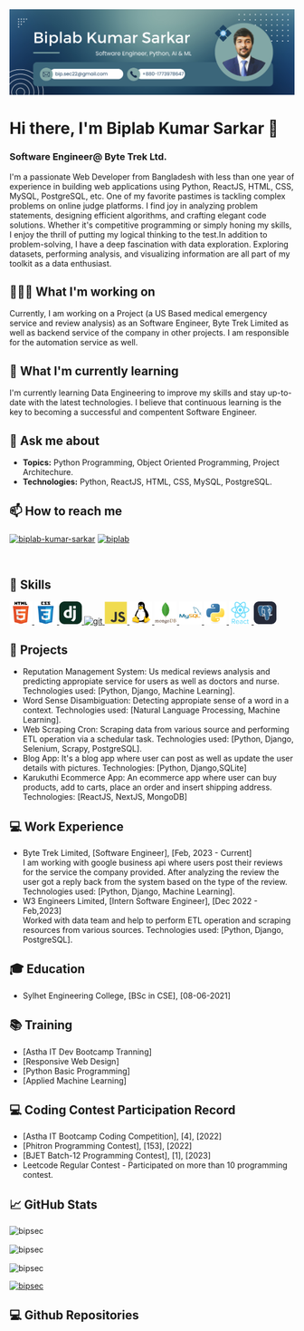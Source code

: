 <img alt="Coder GIF" src="https://github.com/bipsec/bipsec/blob/main/biplab_banner.png" style="max-width: 100%;" data-target="animated-image.originalImage">
<h1>Hi there, I'm Biplab Kumar Sarkar 👋</h1>
<h3 align="left">Software Engineer@ Byte Trek Ltd.</h3>
I'm a passionate Web Developer from Bangladesh with less than one year of experience in building web applications using Python, ReactJS, HTML, CSS, MySQL, PostgreSQL, etc. One of my favorite pastimes is tackling complex problems on online judge platforms. I find joy in analyzing problem statements, designing efficient algorithms, and crafting elegant code solutions. Whether it's competitive programming or simply honing my skills, I enjoy the thrill of putting my logical thinking to the test.In addition to problem-solving, I have a deep fascination with data exploration. Exploring datasets, performing analysis, and visualizing information are all part of my toolkit as a data enthusiast.



## 👨🏽‍💻 What I'm working on
Currently, I am working on a Project (a US Based medical emergency service and review analysis) as an Software Engineer, Byte Trek Limited as well as backend service of the company in other projects. I am responsible for the automation service as well.
## 🧠 What I'm currently learning
I'm currently learning Data Engineering to improve my skills and stay up-to-date with the latest technologies. I believe that continuous learning is the key to becoming a successful and compentent Software Engineer.

## 💬 Ask me about
- <b>Topics:</b> Python Programming, Object Oriented Programming, Project Architechure.
- <b>Technologies:</b> Python, ReactJS, HTML, CSS, MySQL, PostgreSQL.


## 📫 How to reach me
<p align="left">
<a href="https://linkedin.com/in/biplab-kumar-sarkar/" target="blank"><img align="center" src="https://raw.githubusercontent.com/rahuldkjain/github-profile-readme-generator/master/src/images/icons/Social/linked-in-alt.svg" alt="biplab-kumar-sarkar" height="30" width="40" /></a>
<a href="https://fb.com/bip.sec22/" target="blank"><img align="center" src="https://raw.githubusercontent.com/rahuldkjain/github-profile-readme-generator/master/src/images/icons/Social/facebook.svg" alt="biplab" height="30" width="40" /></a>
</p><br/>

## 🚀 Skills
<p align="left"> 
 <a href="https://www.w3.org/html/" target="_blank" rel="noreferrer"> <img src="https://raw.githubusercontent.com/devicons/devicon/master/icons/html5/html5-original-wordmark.svg" alt="html5" width="40" height="40"/> </a> <a href="https://www.w3schools.com/css/" target="_blank" rel="noreferrer"> <img src="https://raw.githubusercontent.com/devicons/devicon/master/icons/css3/css3-original-wordmark.svg" alt="css3" width="40" height="40"/> </a>  <a href="https://www.djangoproject.com/" target="_blank" rel="noreferrer"> <img src="https://github.com/tandpfun/skill-icons/blob/main/icons/Django.svg" alt="django" width="40" height="40"/> </a> <!--  <a href="https://www.figma.com/" target="_blank" rel="noreferrer"> <img src="https://www.vectorlogo.zone/logos/figma/figma-icon.svg" alt="figma" width="40" height="40"/> </a>  --> <a href="https://git-scm.com/" target="_blank" rel="noreferrer"> <img src="https://www.vectorlogo.zone/logos/git-scm/git-scm-icon.svg" alt="git" width="40" height="40"/> </a> <!--  <a href="https://www.adobe.com/in/products/illustrator.html" target="_blank" rel="noreferrer"> <img src="https://www.vectorlogo.zone/logos/adobe_illustrator/adobe_illustrator-icon.svg" alt="illustrator" width="40" height="40"/> </a>  --> <a href="https://developer.mozilla.org/en-US/docs/Web/JavaScript" target="_blank" rel="noreferrer"> <img src="https://raw.githubusercontent.com/devicons/devicon/master/icons/javascript/javascript-original.svg" alt="javascript" width="40" height="40"/> </a> 
<!--  <a href="https://laravel.com/" target="_blank" rel="noreferrer"> <img src="https://raw.githubusercontent.com/devicons/devicon/master/icons/laravel/laravel-plain-wordmark.svg" alt="laravel" width="40" height="40"/> </a>  -->
 <a href="https://www.linux.org/" target="_blank" rel="noreferrer"> <img src="https://raw.githubusercontent.com/devicons/devicon/master/icons/linux/linux-original.svg" alt="linux" width="40" height="40"/> </a> 
 <a href="https://www.mongodb.com/" target="_blank" rel="noreferrer"> <img src="https://raw.githubusercontent.com/devicons/devicon/master/icons/mongodb/mongodb-original-wordmark.svg" alt="mongodb" width="40" height="40"/> </a> <a href="https://www.mysql.com/" target="_blank" rel="noreferrer"> <img src="https://raw.githubusercontent.com/devicons/devicon/master/icons/mysql/mysql-original-wordmark.svg" alt="mysql" width="40" height="40"/> </a> 
<!--  <a href="https://nodejs.org" target="_blank" rel="noreferrer"> <img src="https://raw.githubusercontent.com/devicons/devicon/master/icons/nodejs/nodejs-original-wordmark.svg" alt="nodejs" width="40" height="40"/> </a>  -->
<!--  <a href="https://www.photoshop.com/en" target="_blank" rel="noreferrer"> <img src="https://raw.githubusercontent.com/devicons/devicon/master/icons/photoshop/photoshop-line.svg" alt="photoshop" width="40" height="40"/> </a>  -->
<!--  <a href="https://www.php.net" target="_blank" rel="noreferrer"> <img src="https://raw.githubusercontent.com/devicons/devicon/master/icons/php/php-original.svg" alt="php" width="40" height="40"/> </a>  -->
 <a href="https://www.python.org" target="_blank" rel="noreferrer"> <img src="https://raw.githubusercontent.com/devicons/devicon/master/icons/python/python-original.svg" alt="python" width="40" height="40"/> </a>
 <a href="https://reactjs.org/" target="_blank" rel="noreferrer"> <img src="https://raw.githubusercontent.com/devicons/devicon/master/icons/react/react-original-wordmark.svg" alt="react" width="40" height="40"/> </a> 
 <a href="https://www.postgresql.org/" target="_blank" rel="noreferrer"> <img src="https://github.com/tandpfun/skill-icons/blob/main/icons/PostgreSQL-Dark.svg" alt="postgresql" width="40" height="40"/> </a>
</p>

## 🌟 Projects
 - Reputation Management System: Us medical reviews analysis and predicting appropiate service for users as well as doctors and nurse. Technologies used: [Python, Django, Machine Learning].
 - Word Sense Disambiguation: Detecting appropiate sense of a word in a context. Technologies used: [Natural Language Processing, Machine Learning].
 - Web Scraping Cron: Scraping data from various source and performing ETL operation via a schedular task. Technologies used: [Python, Django, Selenium, Scrapy, PostgreSQL].
 - Blog App: It's a blog app where user can post as well as update the user details with pictures. Technologies: [Python, Django,SQLite]
 - Karukuthi Ecommerce App: An ecommerce app where user can buy products, add to carts, place an order and insert shipping address. Technologies: [ReactJS, NextJS, MongoDB]

<!-- ## 🛠️ Screenshots of Project
<img alt="Project Work" height="200" src="https://miro.medium.com/v2/resize:fit:828/1*oeyjen1fL_SdX2w2_TCS6A.gif" style="max-width: 100%; display: inline-block;"> -->


## 💻 Work Experience
- Byte Trek Limited, [Software Engineer], [Feb, 2023 - Current]<br />
  I am working with google business api where users post their reviews for the service the company provided. After analyzing the review the user got a reply back from the system based on the type of the review. Technologies used: [Python, Django, Machine Learning].
- W3 Engineers Limited, [Intern Software Engineer], [Dec 2022 - Feb,2023]<br />
  Worked with data team and help to perform ETL operation and scraping resources from various sources. Technologies used: [Python, Django, PostgreSQL].

## 🎓 Education
- Sylhet Engineering College, [BSc in CSE], [08-06-2021]
<!-- - University Name, [Degree], [Graduation Date] -->

## 📚 Training
- [Astha IT Dev Bootcamp Tranning]
- [Responsive Web Design]
- [Python Basic Programming]
- [Applied Machine Learning]
<!-- 
## 🏆 Achievements
- [List of professional achievements, such as awards, recognitions, or honors]
- [List of projects you've completed that you're particularly proud of] -->

## 💻 Coding Contest Participation Record
- [Astha IT Bootcamp Coding Competition], [4], [2022]
- [Phitron Programming Contest], [153], [2022]
- [BJET Batch-12 Programming Contest], [1], [2023]
- Leetcode Regular Contest - Participated on more than 10 programming contest.

## 📈 GitHub Stats
<p align="left"> <img src="https://komarev.com/ghpvc/?username=bipsec&label=Profile%20views&color=0e75b6&style=flat" alt="bipsec" /> </p>
<p><img align="center" src="https://github-readme-stats.vercel.app/api?username=bipsec&show_icons=true&locale=en" alt="bipsec" /></p>
<p><img align="center" src="https://github-readme-streak-stats.herokuapp.com/?user=bipsec&" alt="bipsec" /></p>
<p align="left"> <a href="https://github.com/ryo-ma/github-profile-trophy"><img src="https://github-profile-trophy.vercel.app/?username=bipsec" alt="bipsec" /></a> </p>

<!-- ## 🏷️ Video Resources
<a href="http://www.youtube.com/watch?feature=player_embedded&v=hexfXc7-SsU" target="_blank"><img src="http://img.youtube.com/vi/hexfXc7-SsU/0.jpg" alt="10 Udemy Courses Every Developer SHOULD Own" width="200" height="140" border="10" /></a>   <a href="http://www.youtube.com/watch?feature=player_embedded&v=-OAa9k0zCDg" target="_blank"><img src="http://img.youtube.com/vi/-OAa9k0zCDg/0.jpg" alt="Tops 5 skills to get" width="200" height="140" border="10" /></a>  -->

## 💻 Github Repositories
